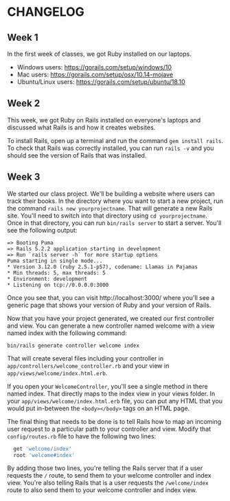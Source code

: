 # CHANGELOG

## Week 1

In the first week of classes, we got Ruby installed on our laptops.

- Windows users: https://gorails.com/setup/windows/10
- Mac users: https://gorails.com/setup/osx/10.14-mojave
- Ubuntu/Linux users: https://gorails.com/setup/ubuntu/18.10

## Week 2

This week, we got Ruby on Rails installed on everyone's laptops and discussed
what Rails is and how it creates websites.

To install Rails, open up a terminal and run the command `gem install rails`.
To check that Rails was correctly installed, you can run `rails -v` and you
should see the version of Rails that was installed.

## Week 3

We started our class project.  We'll be building a website where users can track
their books.  In the directory where you want to start a new project, run the
command `rails new yourprojectname`.  That will generate a new Rails site.
You'll need to switch into that directory using `cd yourprojectname`.  Once in
that directory, you can run `bin/rails server` to start a server.  You'll see
the following output:

```
=> Booting Puma
=> Rails 5.2.2 application starting in development
=> Run `rails server -h` for more startup options
Puma starting in single mode...
* Version 3.12.0 (ruby 2.5.1-p57), codename: Llamas in Pajamas
* Min threads: 5, max threads: 5
* Environment: development
* Listening on tcp://0.0.0.0:3000
```

Once you see that, you can visit http://localhost:3000/ where you'll see a
generic page that shows your version of Ruby and your version of Rails.

Now that you have your project generated, we created our first controller and
view.  You can generate a new controller named welcome with a view named index
with the following command:

`bin/rails generate controller welcome index`

That will create several files including your controller in
`app/controllers/welcome_controller.rb` and your view in
`app/views/welcome/index.html.erb`.

If you open your `WelcomeController`, you'll see a single method in there named
index.  That directly maps to the index view in your views folder.  In your
`app/views/welcome/index.html.erb` file, you can put any HTML that you would put
in-between the `<body></body>` tags on an HTML page.

The final thing that needs to be done is to tell Rails how to map an incoming
user request to a particular path to your controller and view.  Modify that
`config/routes.rb` file to have the following two lines:

```ruby
  get 'welcome/index'
  root 'welcome#index'
```

By adding those two lines, you're telling the Rails server that if a user
requests the `/` route, to send them to your welcome controller and index view.
You're also telling Rails that is a user requests the `/welcome/index` route to
also send them to your welcome controller and index view.
